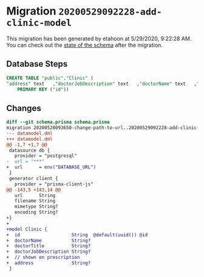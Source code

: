# Migration `20200529092228-add-clinic-model`

This migration has been generated by etahoon at 5/29/2020, 9:22:28 AM.
You can check out the [state of the schema](./schema.prisma) after the migration.

## Database Steps

```sql
CREATE TABLE "public"."Clinic" (
"address" text   ,"doctorJobDescription" text   ,"doctorName" text   ,"doctorTitle" text   ,"id" text  NOT NULL ,
    PRIMARY KEY ("id"))
```

## Changes

```diff
diff --git schema.prisma schema.prisma
migration 20200528093650-change-path-to-url..20200529092228-add-clinic-model
--- datamodel.dml
+++ datamodel.dml
@@ -1,7 +1,7 @@
 datasource db {
   provider = "postgresql"
-  url = "***"
+  url      = env("DATABASE_URL")
 }
 generator client {
   provider = "prisma-client-js"
@@ -143,5 +143,14 @@
   url      String
   filename String
   mimetype String?
   encoding String?
+}
+
+model Clinic {
+  id                   String  @default(uuid()) @id
+  doctorName           String?
+  doctorTitle          String?
+  doctorJobDescription String?
+  // shown on prescription
+  address              String?
 }
```



